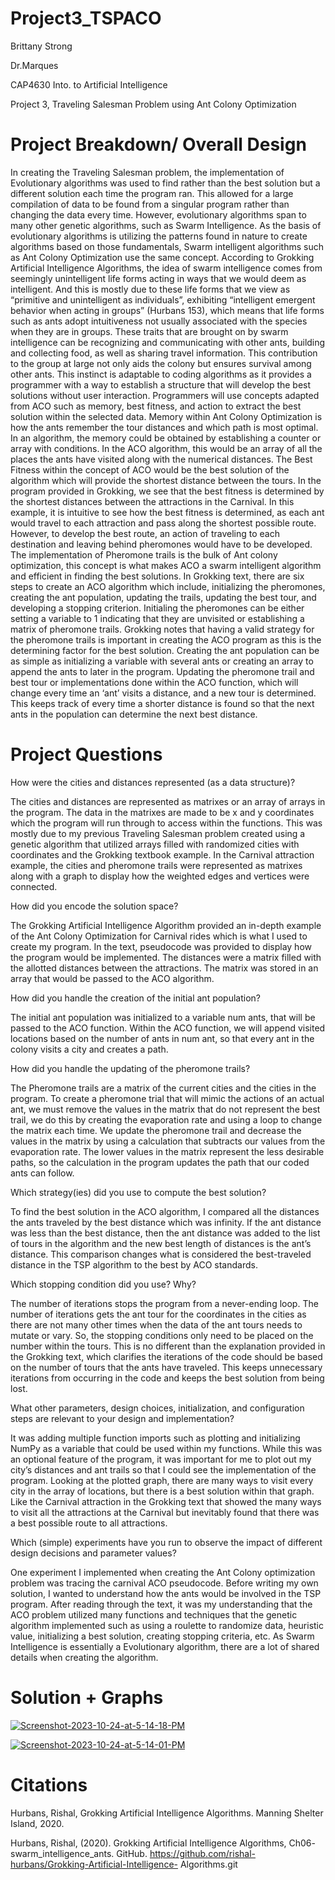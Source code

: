 # Project3_TSPACO
Brittany Strong 

Dr.Marques 

CAP4630 Into. to Artificial Intelligence 

Project 3, Traveling Salesman Problem using Ant Colony Optimization 

# Project Breakdown/ Overall Design 

In creating the Traveling Salesman problem, the implementation of Evolutionary algorithms was used to find rather than the best solution but a different solution each time the program ran. This allowed for a large compilation of data to be found from a singular program rather than changing the data every time. However, evolutionary algorithms span to many other genetic algorithms, such as Swarm Intelligence. As the basis of evolutionary algorithms is utilizing the patterns found in nature to create algorithms based on those fundamentals, Swarm intelligent algorithms such as Ant Colony Optimization use the same concept. According to Grokking Artificial Intelligence Algorithms, the idea of swarm intelligence comes from seemingly unintelligent life forms acting in ways that we would deem as intelligent. And this is mostly due to these life forms that we view as “primitive and unintelligent as individuals”, exhibiting “intelligent emergent behavior when acting in groups” (Hurbans 153), which means that life forms such as ants adopt intuitiveness not usually associated with the species when they are in groups. These traits that are brought on by swarm intelligence can be recognizing and communicating with other ants, building and collecting food, as well as sharing travel information. This contribution to the group at large not only aids the colony but ensures survival among other ants. This instinct is adaptable to coding algorithms as it provides a programmer with a way to establish a structure that will develop the best solutions without user interaction. Programmers will use concepts adapted from ACO such as memory, best fitness, and action to extract the best solution within the selected data. 
Memory within Ant Colony Optimization is how the ants remember the tour distances and which path is most optimal. In an algorithm, the memory could be obtained by establishing a counter or array with conditions. In the ACO algorithm, this would be an array of all the places the ants have visited along with the numerical distances. The Best Fitness within the concept of ACO would be the best solution of the algorithm which will provide the shortest distance between the tours. In the program provided in Grokking, we see that the best fitness is determined by the shortest distances between the attractions in the Carnival. In this example, it is intuitive to see how the best fitness is determined, as each ant would travel to each attraction and pass along the shortest possible route. However, to develop the best route, an action of traveling to each destination and leaving behind pheromones would have to be developed. The implementation of Pheromone trails is the bulk of Ant colony optimization, this concept is what makes ACO a swarm intelligent algorithm and efficient in finding the best solutions. 
In Grokking text, there are six steps to create an ACO algorithm which include, initializing the pheromones, creating the ant population, updating the trails, updating the best tour, and developing a stopping criterion. Initialing the pheromones can be either setting a variable to 1 indicating that they are unvisited or establishing a matrix of pheromone trails. Grokking notes that having a valid strategy for the pheromone trails is important in creating the ACO program as this is the determining factor for the best solution. Creating the ant population can be as simple as initializing a variable with several ants or creating an array to append the ants to later in the program. Updating the pheromone trail and best tour or implementations done within the ACO function, which will change every time an ‘ant’ visits a distance, and a new tour is determined. This keeps track of every time a shorter distance is found so that the next ants in the population can determine the next best distance. 

# Project Questions 

How were the cities and distances represented (as a data structure)? 

The cities and distances are represented as matrixes or an array of arrays in the program. The data in the matrixes are made to be x and y coordinates which the program will run through to access within the functions. This was mostly due to my previous Traveling Salesman problem created using a genetic algorithm that utilized arrays filled with randomized cities with coordinates and the Grokking textbook example. In the Carnival attraction example, the cities and pheromone trails were represented as matrixes along with a graph to display how the weighted edges and vertices were connected. 

How did you encode the solution space? 

The Grokking Artificial Intelligence Algorithm provided an in-depth example of the Ant Colony Optimization for Carnival rides which is what I used to create my program. In the text, pseudocode was provided to display how the program would be implemented. The distances were a matrix filled with the allotted distances between the attractions. The matrix was stored in an array that would be passed to the ACO algorithm. 

How did you handle the creation of the initial ant population? 

The initial ant population was initialized to a variable num ants, that will be passed to the ACO function. Within the ACO function, we will append visited locations based on the number of ants in num ant, so that every ant in the colony visits a city and creates a path.

How did you handle the updating of the pheromone trails? 

The Pheromone trails are a matrix of the current cities and the cities in the program. To create a pheromone trial that will mimic the actions of an actual ant, we must remove the values in the matrix that do not represent the best trail, we do this by creating the evaporation rate and using a loop to change the matrix each time. We update the pheromone trail and decrease the values in the matrix by using a calculation that subtracts our values from the evaporation rate. The lower values in the matrix represent the less desirable paths, so the calculation in the program updates the path that our coded ants can follow. 

Which strategy(ies) did you use to compute the best solution? 

To find the best solution in the ACO algorithm, I compared all the distances the ants traveled by the best distance which was infinity. If the ant distance was less than the best distance, then the ant distance was added to the list of tours in the algorithm and the new best length of distances is the ant’s distance. This comparison changes what is considered the best-traveled distance in the TSP algorithm to the best by ACO standards. 

Which stopping condition did you use? Why? 

The number of iterations stops the program from a never-ending loop. The number of iterations gets the ant tour for the coordinates in the cities as there are not many other times when the data of the ant tours needs to mutate or vary. So, the stopping conditions only need to be placed on the number within the tours. This is no different than the explanation provided in the Grokking text, which clarifies the iterations of the code should be based on the number of tours that the ants have traveled. This keeps unnecessary iterations from occurring in the code and keeps the best solution from being lost. 


What other parameters, design choices, initialization, and configuration steps are relevant to your design and implementation? 

It was adding multiple function imports such as plotting and initializing NumPy as a variable that could be used within my functions. While this was an optional feature of the program, it was important for me to plot out my city’s distances and ant trails so that I could see the implementation of the program. Looking at the plotted graph, there are many ways to visit every city in the array of locations, but there is a best solution within that graph. Like the Carnival attraction in the Grokking text that showed the many ways to visit all the attractions at the Carnival but inevitably found that there was a best possible route to all attractions. 

Which (simple) experiments have you run to observe the impact of different design decisions and parameter values? 

One experiment I implemented when creating the Ant Colony optimization problem was tracing the carnival ACO pseudocode. Before writing my own solution, I wanted to understand how the ants would be involved in the TSP program. After reading through the text, it was my understanding that the ACO problem utilized many functions and techniques that the genetic algorithm implemented such as using a roulette to randomize data, heuristic value, initializing a best solution, creating stopping criteria, etc. As Swarm Intelligence is essentially a Evolutionary algorithm, there are a lot of shared details when creating the algorithm. 

# Solution + Graphs 

<a href="https://ibb.co/nMfF93F"><img src="https://i.ibb.co/3mWn2fn/Screenshot-2023-10-24-at-5-14-18-PM.png" alt="Screenshot-2023-10-24-at-5-14-18-PM" border="0"></a>

<a href="https://ibb.co/D7cV6SW"><img src="https://i.ibb.co/THjvnF2/Screenshot-2023-10-24-at-5-14-01-PM.png" alt="Screenshot-2023-10-24-at-5-14-01-PM" border="0"></a>

# Citations

Hurbans, Rishal, Grokking Artificial Intelligence Algorithms. Manning Shelter Island, 2020. 

Hurbans, Rishal, (2020). Grokking Artificial Intelligence Algorithms, Ch06- swarm_intelligence_ants. GitHub. https://github.com/rishal-hurbans/Grokking-Artificial-Intelligence- Algorithms.git 




